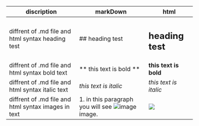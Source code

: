 discription  | markDown  |  html |
|---|---|---|
 diffrent of .md file and html syntax heading test  |  ## heading test |  <h2>heading test</h2> |
 diffrent of .md file and html syntax bold text   |  ** this text is bold ** | <strong>this text is bold</strong>  |
diffrent of .md file and html syntax italic text  |  _this text is italic_ |  <i>this text is italic</i> |
diffrent of .md file and html syntax images in text  |  1. in this paragraph you will see ![image]( url ) image. |  <img src="..."> |
